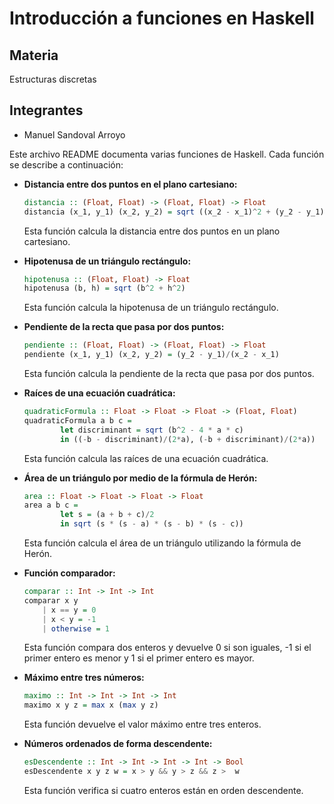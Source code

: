 # Introducción a funciones en Haskell

## Materia

Estructuras discretas

## Integrantes

- Manuel Sandoval Arroyo

Este archivo README documenta varias funciones de Haskell. Cada función se describe a continuación:

- **Distancia entre dos puntos en el plano cartesiano:**

  ```haskell
  distancia :: (Float, Float) -> (Float, Float) -> Float
  distancia (x_1, y_1) (x_2, y_2) = sqrt ((x_2 - x_1)^2 + (y_2 - y_1)^2)
  ```

  Esta función calcula la distancia entre dos puntos en un plano cartesiano.

- **Hipotenusa de un triángulo rectángulo:**

  ```haskell
  hipotenusa :: (Float, Float) -> Float
  hipotenusa (b, h) = sqrt (b^2 + h^2)
  ```

  Esta función calcula la hipotenusa de un triángulo rectángulo.

- **Pendiente de la recta que pasa por dos puntos:**

  ```haskell
  pendiente :: (Float, Float) -> (Float, Float) -> Float
  pendiente (x_1, y_1) (x_2, y_2) = (y_2 - y_1)/(x_2 - x_1)
  ```

  Esta función calcula la pendiente de la recta que pasa por dos puntos.

- **Raíces de una ecuación cuadrática:**

  ```haskell
  quadraticFormula :: Float -> Float -> Float -> (Float, Float)
  quadraticFormula a b c =
          let discriminant = sqrt (b^2 - 4 * a * c)
          in ((-b - discriminant)/(2*a), (-b + discriminant)/(2*a))
  ```

  Esta función calcula las raíces de una ecuación cuadrática.

- **Área de un triángulo por medio de la fórmula de Herón:**

  ```haskell
  area :: Float -> Float -> Float -> Float
  area a b c =
          let s = (a + b + c)/2
          in sqrt (s * (s - a) * (s - b) * (s - c))
  ```

  Esta función calcula el área de un triángulo utilizando la fórmula de Herón.

- **Función comparador:**

  ```haskell
  comparar :: Int -> Int -> Int
  comparar x y
      | x == y = 0
      | x < y = -1
      | otherwise = 1
  ```

  Esta función compara dos enteros y devuelve 0 si son iguales, -1 si el primer entero es menor y 1 si el primer entero es mayor.

- **Máximo entre tres números:**

  ```haskell
  maximo :: Int -> Int -> Int -> Int
  maximo x y z = max x (max y z)
  ```

  Esta función devuelve el valor máximo entre tres enteros.

- **Números ordenados de forma descendente:**
  ```haskell
  esDescendente :: Int -> Int -> Int -> Int -> Bool
  esDescendente x y z w = x > y && y > z && z >  w
  ```
  Esta función verifica si cuatro enteros están en orden descendente.
